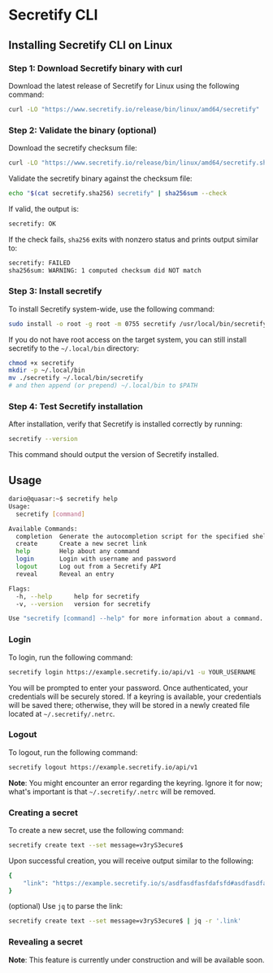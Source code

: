 # Secretify CLI

## Installing Secretify CLI on Linux
### Step 1: Download Secretify binary with curl

Download the latest release of Secretify for Linux using the following command:

```bash
curl -LO "https://www.secretify.io/release/bin/linux/amd64/secretify"
```

### Step 2: Validate the binary (optional)  

Download the secretify checksum file:

```bash
curl -LO "https://www.secretify.io/release/bin/linux/amd64/secretify.sha256"
```

Validate the secretify binary against the checksum file:

```bash
echo "$(cat secretify.sha256) secretify" | sha256sum --check
```

If valid, the output is:

```bash
secretify: OK
```

If the check fails, `sha256` exits with nonzero status and prints output similar to:

```bash
secretify: FAILED
sha256sum: WARNING: 1 computed checksum did NOT match
```

### Step 3: Install secretify

To install Secretify system-wide, use the following command:

```bash
sudo install -o root -g root -m 0755 secretify /usr/local/bin/secretify
```

If you do not have root access on the target system, you can still install secretify to the `~/.local/bin` directory:

```bash
chmod +x secretify
mkdir -p ~/.local/bin
mv ./secretify ~/.local/bin/secretify
# and then append (or prepend) ~/.local/bin to $PATH
```

### Step 4: Test Secretify installation

After installation, verify that Secretify is installed correctly by running:

```bash
secretify --version
```

This command should output the version of Secretify installed.

## Usage

```bash
dario@quasar:~$ secretify help
Usage:
  secretify [command]

Available Commands:
  completion  Generate the autocompletion script for the specified shell
  create      Create a new secret link
  help        Help about any command
  login       Login with username and password
  logout      Log out from a Secretify API
  reveal      Reveal an entry

Flags:
  -h, --help      help for secretify
  -v, --version   version for secretify

Use "secretify [command] --help" for more information about a command.
```

### Login

To login, run the following command:

```bash
secretify login https://example.secretify.io/api/v1 -u YOUR_USERNAME
```

You will be prompted to enter your password. Once authenticated, your credentials will be securely stored. If a keyring is available, your credentials will be saved there; otherwise, they will be stored in a newly created file located at `~/.secretify/.netrc`.

### Logout

To logout, run the following command:

```bash
secretify logout https://example.secretify.io/api/v1
```

**Note**: You might encounter an error regarding the keyring. Ignore it for now; what's important is that  `~/.secretify/.netrc` will be removed.

### Creating a secret

To create a new secret, use the following command:

```bash
secretify create text --set message=v3ryS3ecure$
```

Upon successful creation, you will receive output similar to the following:

```bash
{
    "link": "https://example.secretify.io/s/asdfasdfasfdafsfd#asdfasdfasdfasdf"
}
```

(optional) Use `jq` to parse the link:

```bash
secretify create text --set message=v3ryS3ecure$ | jq -r '.link'
```

### Revealing a secret

**Note**: This feature is currently under construction and will be available soon.
